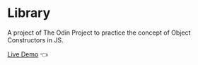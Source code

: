 # Library

A project of The Odin Project to practice the concept of Object Constructors in JS.

[Live Demo](https://senslay.github.io/library/) 👈
